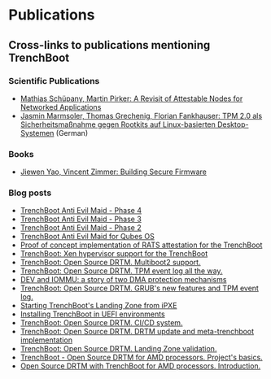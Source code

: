 # Publications

## Cross-links to publications mentioning TrenchBoot

### Scientific Publications

- [Mathias Schüpany, Martin Pirker: A Revisit of Attestable Nodes for
    Networked Applications](https://dl.acm.org/doi/abs/10.1145/3538969.3544433)
- [Jasmin Marmsoler, Thomas Grechenig, Florian Fankhauser: TPM 2.0 als
    Sicherheitsmaßnahme gegen Rootkits auf Linux-basierten Desktop-Systemen](
    https://scholar.archive.org/work/kszetgytmjhglic5cngst5dnle) (German)

### Books

- [Jiewen Yao, Vincent Zimmer: Building Secure Firmware](
    https://link.springer.com/book/10.1007/978-1-4842-6106-4)

### Blog posts

- [TrenchBoot Anti Evil Maid - Phase 4](
    https://blog.3mdeb.com/2024/2024-04-11-aem_phase4/)
- [TrenchBoot Anti Evil Maid - Phase 3](
    https://blog.3mdeb.com/2024/2024-01-12-aem_phase3/)
- [TrenchBoot Anti Evil Maid - Phase 2](
    https://blog.3mdeb.com/2023/2023-09-27-aem_phase2/)
- [TrenchBoot Anti Evil Maid for Qubes OS](
    https://blog.3mdeb.com/2023/2023-01-31-trenchboot-aem-for-qubesos/)
- [Proof of concept implementation of RATS attestation for the TrenchBoot](
    https://blog.3mdeb.com/2020/2020-12-14-trenchboot_attestation/)
- [TrenchBoot: Xen hypervisor support for the TrenchBoot](
    https://blog.3mdeb.com/2020/2020-10-15-xen-implementation-for-trenchboot/)
- [TrenchBoot: Open Source DRTM. Multiboot2 support.](
    https://blog.3mdeb.com/2020/2020-09-07-trenchboot-multiboot2-support/)
- [TrenchBoot: Open Source DRTM. TPM event log all the way.](
    https://blog.3mdeb.com/2020/2020-08-13-trenchboot-event-log/)
- [DEV and IOMMU: a story of two DMA protection mechanisms](
    https://blog.3mdeb.com/2020/2020-07-03-dev_and_iommu/)
- [TrenchBoot: Open Source DRTM. GRUB's new features and TPM event log.](
    https://blog.3mdeb.com/2020/2020-07-03-trenchboot-grub-cbfs/)
- [Starting TrenchBoot's Landing Zone from iPXE](
    https://blog.3mdeb.com/2020/2020-06-01-ipxe_lz_support/)
- [Installing TrenchBoot in UEFI environments](
    https://blog.3mdeb.com/2020/2020-05-06-trenchboot-uefi-environment/)
- [TrenchBoot: Open Source DRTM. CI/CD system.](
    https://blog.3mdeb.com/2020/2020-05-05-trenchboot-nlnet-ci-cd-system/)
- [TrenchBoot: Open Source DRTM. DRTM update and meta-trenchboot implementation](
    https://blog.3mdeb.com/2020/2020-04-30-trenchboot-nlnet-release-04/)
- [TrenchBoot: Open Source DRTM. Landing Zone validation.](
    https://blog.3mdeb.com/2020/2020-04-03-trenchboot-nlnet-lz-validation/)
- [TrenchBoot - Open Source DRTM for AMD processors. Project's basics.](
    https://blog.3mdeb.com/2020/2020-03-31-trenchboot-nlnet-lz/)
- [Open Source DRTM with TrenchBoot for AMD processors. Introduction.](
    https://blog.3mdeb.com/2020/2020-03-28-trenchboot-nlnet-introduction/)
